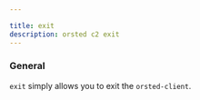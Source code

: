 ```yaml
---

title: exit
description: orsted c2 exit
---
```


### General

`exit` simply allows you to exit the `orsted-client`.

